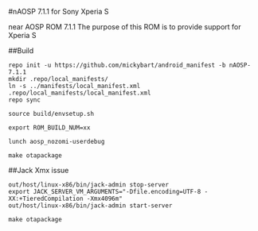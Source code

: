 
#nAOSP 7.1.1 for Sony Xperia S

near AOSP ROM 7.1.1
The purpose of this ROM is to provide support for Xperia S

##Build

```
repo init -u https://github.com/mickybart/android_manifest -b nAOSP-7.1.1
mkdir .repo/local_manifests/
ln -s ../manifests/local_manifest.xml .repo/local_manifests/local_manifest.xml
repo sync

source build/envsetup.sh

export ROM_BUILD_NUM=xx

lunch aosp_nozomi-userdebug

make otapackage
```

##Jack Xmx issue

```
out/host/linux-x86/bin/jack-admin stop-server
export JACK_SERVER_VM_ARGUMENTS="-Dfile.encoding=UTF-8 -XX:+TieredCompilation -Xmx4096m"
out/host/linux-x86/bin/jack-admin start-server

make otapackage
```
